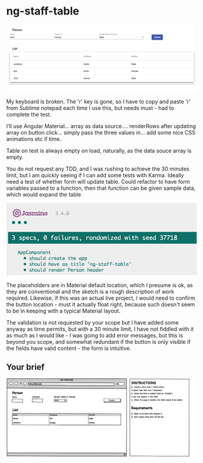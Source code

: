 # ng-staff-table

![actual](./img/i2n-frontend-actual.png) 

My keyboard is broken. The 'r' key is gone, so I have to copy and paste 'r' from Sublime notepad each time I use this, but needs must - had to complete the test.

I’ll use Angular Material... array as data source.... renderRows after updating array on button click... simply pass the three values in... add some nice CSS animations etc if time.  

Table on test is always empty on load, naturally, as the data souce array is empty.

You do not request any TDD, and I was rushing to achieve the 30 minutes limit, but I am quickly seeing if I can add some tests with Karma. Ideally need a test of whether form will update table. Could refactor to have form variables passed to a function, then that function can be given sample data, which would expand the table 

![actual](./img/jasmine.png) 

The placeholders are in Material default location, which I presume is ok, as they are conventional and the sketch is a rough description of work required. Likewise, if this was an actual live project, I would need to confirm the button location - must it actually float right, because such doesn't seem to be in keeping with a typical Material layout.  

The validation is not requested by your scope but I have added some anyway as time permits, but with a 30 minute limit, I have not fiddled with it as much as I would like - I was going to add error messages, but this is beyond you scope, and somewhat redundant if the button is only visible if the fields have valid content - the form is intuitive.

## Your brief  
![brief](./img/i2n-frontend-test.png)   
